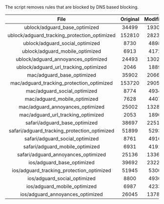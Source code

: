 The script removes rules that are blocked by DNS based blocking.


| File | Original | Modified |
|:----:|:-----:|:-----:|
| ublock/adguard_base_optimized | 34499 | 19309 |
| ublock/adguard_tracking_protection_optimized | 152810 | 28238 |
| ublock/adguard_social_optimized | 8730 | 4898 |
| ublock/adguard_mobile_optimized | 6913 | 4172 |
| ublock/adguard_annoyances_optimized | 24493 | 13025 |
| ublock/adguard_url_tracking_optimized | 2046 | 1889 |
| mac/adguard_base_optimized | 35902 | 20660 |
| mac/adguard_tracking_protection_optimized | 153720 | 29058 |
| mac/adguard_social_optimized | 8774 | 4934 |
| mac/adguard_mobile_optimized | 7628 | 4407 |
| mac/adguard_annoyances_optimized | 25002 | 13288 |
| mac/adguard_url_tracking_optimized | 2053 | 1896 |
| safari/adguard_base_optimized | 38697 | 22512 |
| safari/adguard_tracking_protection_optimized | 51899 | 5293 |
| safari/adguard_social_optimized | 8761 | 4916 |
| safari/adguard_mobile_optimized | 6931 | 4191 |
| safari/adguard_annoyances_optimized | 25136 | 13364 |
| ios/adguard_base_optimized | 39692 | 23229 |
| ios/adguard_tracking_protection_optimized | 51945 | 5300 |
| ios/adguard_social_optimized | 8800 | 4936 |
| ios/adguard_mobile_optimized | 6987 | 4233 |
| ios/adguard_annoyances_optimized | 26045 | 13781 |